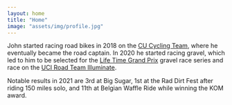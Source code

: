 ```yaml
---
layout: home
title: "Home"
image: "assets/img/profile.jpg"
---
```


John started racing road bikes in 2018 on the [CU Cycling Team](https://www.colorado.edu/sportsclub/cycling/), where he eventually became the road captain. In 2020 he started racing gravel, which led to him to be selected for the [Life Time Grand Prix](https://www.lifetimegrandprix.com) gravel race series and race on the [UCI Road Team Illuminate](https://illuminatethebike.com).

Notable results in 2021 are 3rd at Big Sugar, 1st at the Rad Dirt Fest after riding 150 miles solo, and 11th at Belgian Waffle Ride while winning the KOM award.